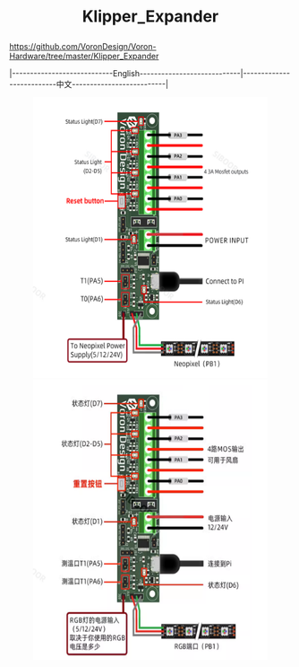 # <p align="center">Klipper_Expander</p>
https://github.com/VoronDesign/Voron-Hardware/tree/master/Klipper_Expander


|----------------------------English----------------------------|--------------------------中文--------------------------|  
<p align="center" >
    <img  src="/images/wiring%20diagram.jpg" width="420" height="500">
    <img  src="/images/%E4%B8%AD%E6%96%87%E7%89%88%E6%8E%A5%E7%BA%BF.png" width="420" height="500">
</p>

